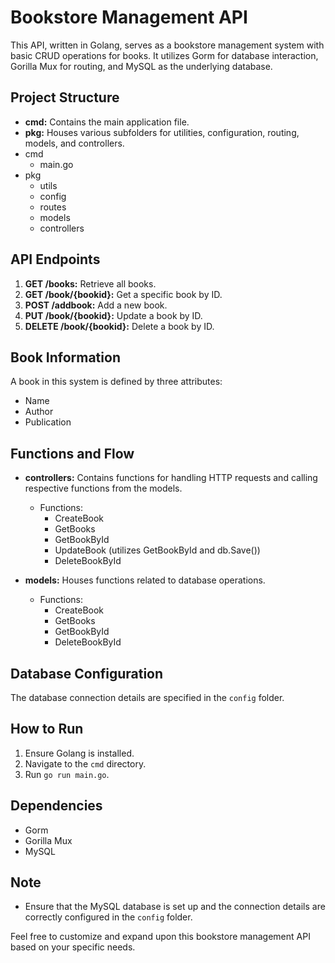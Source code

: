# Bookstore Management API

This API, written in Golang, serves as a bookstore management system with basic CRUD operations for books. It utilizes Gorm for database interaction, Gorilla Mux for routing, and MySQL as the underlying database.

## Project Structure


- **cmd:** Contains the main application file.
- **pkg:** Houses various subfolders for utilities, configuration, routing, models, and controllers.
- cmd
  - main.go
- pkg
  - utils
  - config
  - routes
  - models
  - controllers
   
## API Endpoints

1. **GET /books:** Retrieve all books.
2. **GET /book/{bookid}:** Get a specific book by ID.
3. **POST /addbook:** Add a new book.
4. **PUT /book/{bookid}:** Update a book by ID.
5. **DELETE /book/{bookid}:** Delete a book by ID.

## Book Information

A book in this system is defined by three attributes:
- Name
- Author
- Publication

## Functions and Flow

- **controllers:** Contains functions for handling HTTP requests and calling respective functions from the models.
  
  - Functions:
    - CreateBook
    - GetBooks
    - GetBookById
    - UpdateBook (utilizes GetBookById and db.Save())
    - DeleteBookById

- **models:** Houses functions related to database operations.

  - Functions:
    - CreateBook
    - GetBooks
    - GetBookById
    - DeleteBookById

## Database Configuration

The database connection details are specified in the `config` folder.

## How to Run

1. Ensure Golang is installed.
2. Navigate to the `cmd` directory.
3. Run `go run main.go`.

## Dependencies

- Gorm
- Gorilla Mux
- MySQL

## Note

- Ensure that the MySQL database is set up and the connection details are correctly configured in the `config` folder.

Feel free to customize and expand upon this bookstore management API based on your specific needs.
